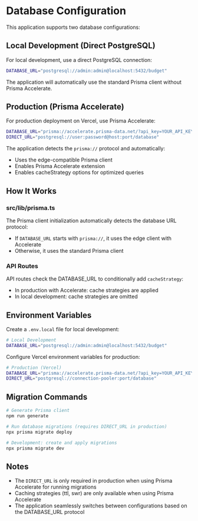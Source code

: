 # Database Configuration

This application supports two database configurations:

## Local Development (Direct PostgreSQL)

For local development, use a direct PostgreSQL connection:

```bash
DATABASE_URL="postgresql://admin:admin@localhost:5432/budget"
```

The application will automatically use the standard Prisma client without Prisma Accelerate.

## Production (Prisma Accelerate)

For production deployment on Vercel, use Prisma Accelerate:

```bash
DATABASE_URL="prisma://accelerate.prisma-data.net/?api_key=YOUR_API_KEY"
DIRECT_URL="postgresql://user:password@host:port/database"
```

The application detects the `prisma://` protocol and automatically:
- Uses the edge-compatible Prisma client
- Enables Prisma Accelerate extension
- Enables cacheStrategy options for optimized queries

## How It Works

### src/lib/prisma.ts

The Prisma client initialization automatically detects the database URL protocol:
- If `DATABASE_URL` starts with `prisma://`, it uses the edge client with Accelerate
- Otherwise, it uses the standard Prisma client

### API Routes

API routes check the DATABASE_URL to conditionally add `cacheStrategy`:
- In production with Accelerate: cache strategies are applied
- In local development: cache strategies are omitted

## Environment Variables

Create a `.env.local` file for local development:

```bash
# Local Development
DATABASE_URL="postgresql://admin:admin@localhost:5432/budget"
```

Configure Vercel environment variables for production:

```bash
# Production (Vercel)
DATABASE_URL="prisma://accelerate.prisma-data.net/?api_key=YOUR_API_KEY"
DIRECT_URL="postgresql://connection-pooler:port/database"
```

## Migration Commands

```bash
# Generate Prisma client
npm run generate

# Run database migrations (requires DIRECT_URL in production)
npx prisma migrate deploy

# Development: create and apply migrations
npx prisma migrate dev
```

## Notes

- The `DIRECT_URL` is only required in production when using Prisma Accelerate for running migrations
- Caching strategies (ttl, swr) are only available when using Prisma Accelerate
- The application seamlessly switches between configurations based on the DATABASE_URL protocol
